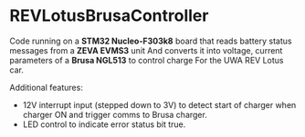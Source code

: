 # REVLotusBrusaController
Code running on a **STM32 Nucleo-F303k8** board that reads battery status messages from a **ZEVA EVMS3** unit
And converts it into voltage, current parameters of a **Brusa NGL513** to control charge 
For the UWA REV Lotus car.

Additional features:
- 12V interrupt input (stepped down to 3V) to detect start of charger when charger ON and trigger comms to Brusa charger.
- LED control to indicate error status bit true.

